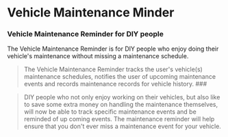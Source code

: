 #  Vehicle Maintenance Minder #

### Vehicle Maintenance Reminder for DIY people ###
The Vehicle Maintenance Reminder is for DIY people who enjoy doing their vehicle's maintenance without missing a maintenance schedule. 

>The Vehicle Maintenance Reminder tracks the user's vehicle(s) maintenance schedules, notifies the user of upcoming maintenance events and records maintenance records for vehicle history. ###

>DIY people who not only enjoy working on their vehicles, but also like to save some extra money on handling the maintenance themselves, will now be able to track specific maintenance events and be reminded of up coming events. The maintenance reminder will help ensure that you don't ever miss a maintenance event for your vehicle.
